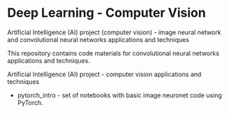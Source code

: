 # Deep Learning - Computer Vision

Artificial Intelligence (AI) project (computer vision) - image neural network and convolutional neural networks applications and techniques

This repository contains code materials for convolutional neural networks applications and techniques.

Artificial Intelligence (AI) project - computer vision applications and techniques

- pytorch_intro - set of notebooks with basic image neuronet code using PyTorch.
